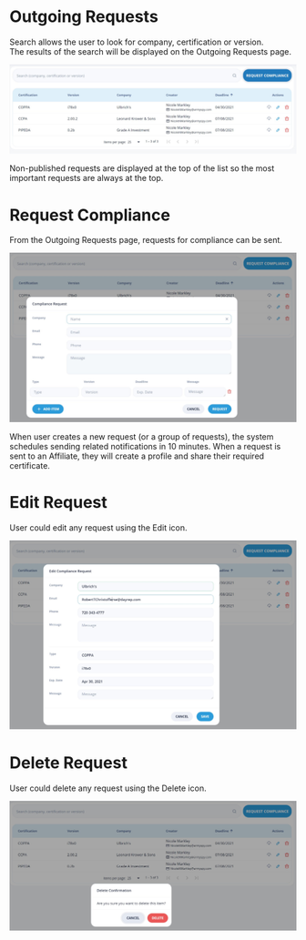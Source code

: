 # Outgoing Requests

Search allows the user to look for company, certification or version.  
The results of the search will be displayed on the Outgoing Requests page.

![Outgoing Requests](/images/outgoing1.jpg)

Non-published requests are  displayed at the top of the list so the most important requests are always at the top.

# Request Compliance

From the Outgoing Requests page, requests for compliance can be sent.

![Request Compliance](/images/outgoing2.jpg)

When user creates a new request (or a group of requests), the system schedules sending related notifications in 10 minutes.
When a request is sent to an Affiliate, they will create a profile and share their required certificate.

# Edit Request

User could edit any request using the Edit icon.

![Edit Request](/images/outgoing3.jpg)

# Delete Request

User could delete any request using the Delete icon.

![Delete Request](/images/outgoing4.jpg)
